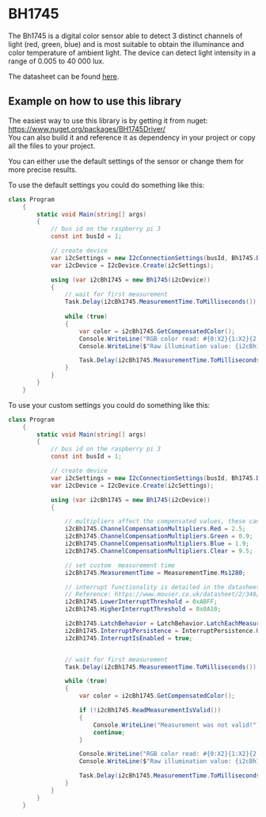 # BH1745

The Bh1745 is a digital color sensor able to detect 3 distinct channels of light (red, green, blue) and is most
suitable to obtain the illuminance and color temperature of ambient light. The device can detect light intensity
in a range of 0.005 to 40 000 lux.

The datasheet can be found [here](https://www.mouser.co.uk/datasheet/2/348/bh1745nuc-e-519994.pdf).

## Example on how to use this library

The easiest way to use this library is by getting it from nuget: https://www.nuget.org/packages/BH1745Driver/  
You can also build it and reference it as dependency in your project or copy all the files to your project. 

You can either use the default settings of the sensor or change them for more precise results.

To use the default settings you could do something like this:

```C#
class Program
    {
        static void Main(string[] args)
        {
            // bus id on the raspberry pi 3
            const int busId = 1;

            // create device
            var i2cSettings = new I2cConnectionSettings(busId, Bh1745.DefaultI2cAddress);
            var i2cDevice = I2cDevice.Create(i2cSettings);

            using (var i2cBh1745 = new Bh1745(i2cDevice))
            {
                // wait for first measurement
                Task.Delay(i2cBh1745.MeasurementTime.ToMilliseconds()).Wait();
                
                while (true)
                {
                    var color = i2cBh1745.GetCompensatedColor();
                    Console.WriteLine("RGB color read: #{0:X2}{1:X2}{2:X2}", color.R, color.G, color.B);
                    Console.WriteLine($"Raw illumination value: {i2cBh1745.ReadClearDataRegister()}");

                    Task.Delay(i2cBh1745.MeasurementTime.ToMilliseconds()).Wait();
                }
            }
        }
    }

```

To use your custom settings you could do something like this:

```C#
class Program
    {
        static void Main(string[] args)
        {
            // bus id on the raspberry pi 3
            const int busId = 1;

            // create device
            var i2cSettings = new I2cConnectionSettings(busId, Bh1745.DefaultI2cAddress);
            var i2cDevice = I2cDevice.Create(i2cSettings);

            using (var i2cBh1745 = new Bh1745(i2cDevice))
            {

                // multipliers affect the compensated values, these can be used to gain better results
                i2cBh1745.ChannelCompensationMultipliers.Red = 2.5;
                i2cBh1745.ChannelCompensationMultipliers.Green = 0.9;
                i2cBh1745.ChannelCompensationMultipliers.Blue = 1.9;
                i2cBh1745.ChannelCompensationMultipliers.Clear = 9.5;

                // set custom  measurement time
                i2cBh1745.MeasurementTime = MeasurementTime.Ms1280;

                // interrupt functionality is detailed in the datasheet
                // Reference: https://www.mouser.co.uk/datasheet/2/348/bh1745nuc-e-519994.pdf (page 13)
                i2cBh1745.LowerInterruptThreshold = 0xABFF;
                i2cBh1745.HigherInterruptThreshold = 0x0A10;

                i2cBh1745.LatchBehavior = LatchBehavior.LatchEachMeasurement;
                i2cBh1745.InterruptPersistence = InterruptPersistence.UpdateMeasurementEnd;
                i2cBh1745.InterruptIsEnabled = true;


                // wait for first measurement
                Task.Delay(i2cBh1745.MeasurementTime.ToMilliseconds()).Wait();

                while (true)
                {
                    var color = i2cBh1745.GetCompensatedColor();

                    if (!i2cBh1745.ReadMeasurementIsValid())
                    {
                        Console.WriteLine("Measurement was not valid!");
                        continue;
                    }

                    Console.WriteLine("RGB color read: #{0:X2}{1:X2}{2:X2}", color.R, color.G, color.B);
                    Console.WriteLine($"Raw illumination value: {i2cBh1745.ReadClearDataRegister()}");

                    Task.Delay(i2cBh1745.MeasurementTime.ToMilliseconds()).Wait();
                }
            }
        }
    }
```
